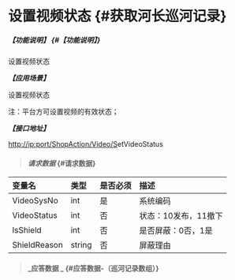 # 设置视频状态 {#获取河长巡河记录}

##### _【功能说明】_ {#【功能说明】}

设置视频状态

_**【应用场景】**_

设置视频状态

注：平台方可设置视频的有效状态；

_**【接口地址】**_

[http://ip:port/ShopAction/Video/S](http://ip:port/HMQuery/PatrolRiver/GetPatrolRivers)etVideoStatus

> #### _请求数据_ {#请求数据}

| 变量名 | 类型 | 是否必须 | 描述 |
| :--- | :--- | :--- | :--- |
| VideoSysNo | int | 是 | 系统编码 |
| VideoStatus | int | 否 | 状态：10发布，11撤下 |
| IsShield | int | 否 | 是否屏蔽：0否，1是 |
| ShieldReason | string | 否 | 屏蔽理由 |

> #### _应答数据 _ {#应答数据-（巡河记录数组）}




